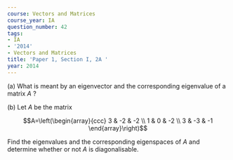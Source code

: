 ```yaml
---
course: Vectors and Matrices
course_year: IA
question_number: 42
tags:
- IA
- '2014'
- Vectors and Matrices
title: 'Paper 1, Section I, 2A '
year: 2014
---
```




(a) What is meant by an eigenvector and the corresponding eigenvalue of a matrix $A$ ?

(b) Let $A$ be the matrix

$$A=\left(\begin{array}{ccc}
3 & -2 & -2 \\
1 & 0 & -2 \\
3 & -3 & -1
\end{array}\right)$$

Find the eigenvalues and the corresponding eigenspaces of $A$ and determine whether or not $A$ is diagonalisable.